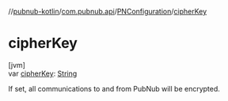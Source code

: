 //[pubnub-kotlin](../../../index.md)/[com.pubnub.api](../index.md)/[PNConfiguration](index.md)/[cipherKey](cipher-key.md)

# cipherKey

[jvm]\
var [cipherKey](cipher-key.md): [String](https://kotlinlang.org/api/latest/jvm/stdlib/kotlin/-string/index.html)

If set, all communications to and from PubNub will be encrypted.
